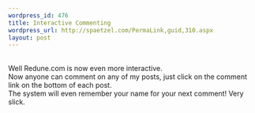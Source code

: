 ```yaml
--- 
wordpress_id: 476
title: Interactive Commenting
wordpress_url: http://spaetzel.com/PermaLink,guid,310.aspx
layout: post
---
```

<br />
        Well Redune.com is now even more interactive.<br />
        Now anyone can comment on any of my posts, just click on the comment link on the bottom
        of each post.<br />
        The system will even remember your name for your next comment! Very slick.<br />
        <img width="0" height="0" src="http://spaetzel.com/aggbug.ashx?id=310" />
